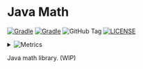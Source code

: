 # Java Math
[![Gradle](https://img.shields.io/github/actions/workflow/status/iahmadgad/math-java/gradle.yml?label=Gradle&logo=gradle)](https://github.com/iahmadgad/math-java/actions/workflows/gradle.yml)
[![Gradle](https://img.shields.io/github/actions/workflow/status/iahmadgad/math-java/publish.yml?label=Publish&logo=github)](https://github.com/iahmadgad/math-java/actions/workflows/publish.yml)
![GitHub Tag](https://img.shields.io/github/v/tag/iahmadgad/math-java?label=Latest%20Tag&sort=semver)
[![LICENSE](https://img.shields.io/github/license/iahmadgad/math-java.svg)](https://github.com/iahmadgad/json-java/blob/main/LICENSE)
<details>
     <summary><picture><img src="https://img.shields.io/badge/math--java-metrics-blue" alt="Metrics"></picture></summary>
     <img src="https://raw.githubusercontent.com/iahmadgad/iahmadgad/refs/heads/metrics/math-java.metrics.svg" alt="Metrics">     
</details>

Java math library. (WIP)
